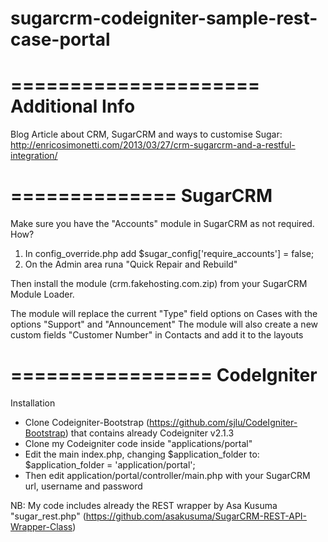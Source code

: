 sugarcrm-codeigniter-sample-rest-case-portal
============================================

=====================
   Additional Info
=====================

Blog Article about CRM, SugarCRM and ways to customise Sugar: http://enricosimonetti.com/2013/03/27/crm-sugarcrm-and-a-restful-integration/


==============
   SugarCRM
==============

Make sure you have the "Accounts" module in SugarCRM as not required. How?
1) In config_override.php add $sugar_config['require_accounts'] = false;
2) On the Admin area runa "Quick Repair and Rebuild"

Then install the module (crm.fakehosting.com.zip) from your SugarCRM Module Loader.

The module will replace the current "Type" field options on Cases with the options "Support" and "Announcement"
The module will also create a new custom fields "Customer Number" in Contacts and add it to the layouts 


=================
   CodeIgniter
=================

Installation
- Clone Codeigniter-Bootstrap (https://github.com/sjlu/CodeIgniter-Bootstrap) that contains already Codeigniter v2.1.3
- Clone my Codeigniter code inside "applications/portal"
- Edit the main index.php, changing $application_folder to: $application_folder = 'application/portal';
- Then edit application/portal/controller/main.php with your SugarCRM url, username and password


NB: My code includes already the REST wrapper by Asa Kusuma "sugar_rest.php" (https://github.com/asakusuma/SugarCRM-REST-API-Wrapper-Class)
